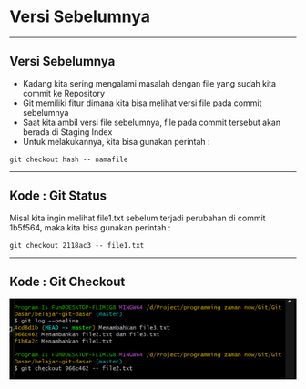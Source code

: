 # Versi Sebelumnya

---

## Versi Sebelumnya

- Kadang kita sering mengalami masalah dengan file yang sudah kita commit ke Repository
- Git memiliki fitur dimana kita bisa melihat versi file pada commit sebelumnya
- Saat kita ambil versi file sebelumnya, file pada commit tersebut akan berada di Staging Index
- Untuk melakukannya, kita bisa gunakan perintah :
```
git checkout hash -- namafile
```

---

## Kode : Git Status

Misal kita ingin melihat file1.txt sebelum terjadi perubahan di commit 1b5f564, maka kita bisa gunakan perintah : 
```
git checkout 2118ac3 -- file1.txt
```

---

## Kode : Git Checkout

![1](../assets/img/16/1.PNG)